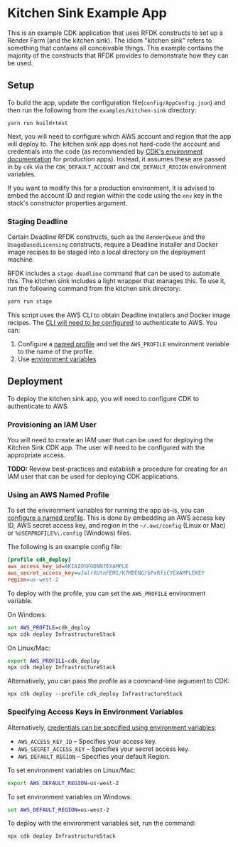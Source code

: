 # Kitchen Sink Example App

This is an example CDK application that uses RFDK constructs to set up a Render
Farm (and the kitchen sink). The idiom "kitchen sink" refers to something that
contains all conceivable things. This example contains the majority of the
constructs that RFDK provides to demonstrate how they can be used.

## Setup

To build the app, update the configuration file(`config/AppConfig.json`) and then
run the following from the `examples/kitchen-sink` directory:

    yarn run build+test

Next, you will need to configure which AWS account and region that the app will
deploy to. The kitchen sink app does not hard-code the account and credentials
into the code (as recommended by [CDK's environment documentation][cdk envs]
for production apps). Instead, it assumes these are passed in by `cdk` via the
`CDK_DEFAULT_ACCOUNT` and `CDK_DEFAULT_REGION` environment variables.

[cdk envs]: https://docs.aws.amazon.com/cdk/latest/guide/environments.html

If you want to modify this for a production environment, it is advised to embed
the account ID and region within the code using the `env` key in the stack's
constructor properties argument.

### Staging Deadline

Certain Deadline RFDK constructs, such as the `RenderQueue` and the
`UsageBasedLicensing` constructs, require a Deadline installer and Docker image recipes
to be staged into a local directory on the deployment machine.

RFDK includes a `stage-deadline` command that can be used to automate this. The
kitchen sink includes a light wrapper that manages this. To use it, run the
following command from the kitchen sink directory:

```bash
yarn run stage
```

This script uses the AWS CLI to obtain Deadline installers and Docker image
recipes. The [CLI will need to be configured][aws_cli_config] to authenticate
to AWS. You can:

1.  Configure a [named profile][aws_cli_named_profile] and set the `AWS_PROFILE`
    environment variable to the name of the profile.
1.  Use [environment variables][aws_cli_env_vars]

[aws_cli_config]: https://docs.aws.amazon.com/cli/latest/userguide/cli-chap-configure.html
[aws_cli_named_profile]: https://docs.aws.amazon.com/cli/latest/userguide/cli-configure-profiles.html
[aws_cli_env_vars]: https://docs.aws.amazon.com/cli/latest/userguide/cli-configure-envvars.html

## Deployment

To deploy the kitchen sink app, you will need to configure CDK to authenticate
to AWS.

### Provisioning an IAM User

You will need to create an IAM user that can be used for deploying the Kitchen
Sink CDK app. The user will need to be configured with the appropriate access.

**TODO:** Review best-practices and establish a procedure for creating for an
IAM user that can be used for deploying CDK applications.

### Using an AWS Named Profile

To set the environment variables for running the app as-is, you can [configure a
named profile][aws_cli_named_profile]. This is done by embedding an AWS access
key ID, AWS secret access key, and region in the `~/.aws/config` (Linux or Mac)
or `%USERPROFILE%\.config` (Windows) files.

The following is an example config file:

```ini
[profile cdk_deploy]
aws_access_key_id=AKIAIOSFODNN7EXAMPLE
aws_secret_access_key=wJalrXUtnFEMI/K7MDENG/bPxRfiCYEXAMPLEKEY
region=us-west-2
```

To deploy with the profile, you can set the `AWS_PROFILE` environment variable.

On Windows:

```bat
set AWS_PROFILE=cdk_deploy
npx cdk deploy InfrastructureStack
```

On Linux/Mac:

```bash
export AWS_PROFILE=cdk_deploy
npx cdk deploy InfrastructureStack
```

Alternatively, you can pass the profile as a command-line argument to CDK:

    npx cdk deploy --profile cdk_deploy InfrastructureStack

### Specifying Access Keys in Environment Variables

Alternatively,
[credentials can be specified using environment variables][aws_cli_env_vars]:

*   `AWS_ACCESS_KEY_ID` – Specifies your access key.
*   `AWS_SECRET_ACCESS_KEY` – Specifies your secret access key.
*   `AWS_DEFAULT_REGION` – Specifies your default Region.

To set environment variables on Linux/Mac:

```bash
export AWS_DEFAULT_REGION=us-west-2
```

To set environment variables on Windows:

```bat
set AWS_DEFAULT_REGION=us-west-2
```

To deploy with the environment variables set, run the command:

    npx cdk deploy InfrastructureStack

